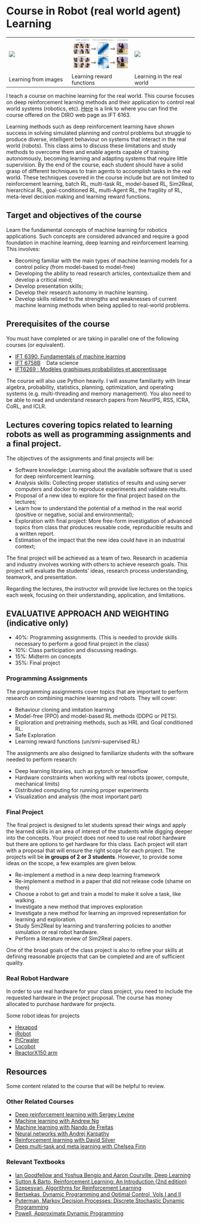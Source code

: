 # Course in Robot (real world agent) Learning

<div align="center">     <table align="center">        <tr>    
<td width="33%">   <img width="100%" src="/assets/projects/SMiRL/vizdoom/vizdoom_dtl.gif"> </td>  
<td width="33%">   <img width="100%" src="/assets/projects/DiscoRL/DisCoRL.png"> </td>
<td width="33%">   <img width="100%" src="/assets/projects/ReLMM/complex_room_short.gif"> </td>
</tr>

<tr>    

<td width="33%">   Learning from images </td>
<td width="33%"> Learning reward functions </td>
<td width="33%">   Learning in the real world </td>

</tr> </table></div>

I teach a course on machine learning for the real world. This course focuses on deep reinforcement learning methods and their application to control real world systems (robotics, etc). [Here](https://diro.umontreal.ca/public/FAS/diro/Documents/1-Programmes-cours/Horaires/2023Hiver2Cyc.html) is a link to where you can find the course offered on the DIRO web page as IFT 6163. 

Learning methods such as deep reinforcement learning have shown success in solving simulated planning and control problems but struggle to produce diverse, intelligent behaviour on systems that interact in the real world (robots). This class aims to discuss these limitations and study methods to overcome them and enable agents capable of training autonomously, becoming learning and adapting systems that require little supervision. By the end of the course, each student should have a solid grasp of different techniques to train agents to accomplish tasks in the real world. These techniques covered in the course include but are not limited to reinforcement learning, batch RL, multi-task RL, model-based RL, Sim2Real, hierarchical RL, goal-conditioned RL, multi-Agent RL, the fragility of RL, meta-level decision making and learning reward functions.

## Target and objectives of the course

Learn the fundamental concepts of machine learning for robotics applications. Such concepts are considered advanced and require a good foundation in machine learning, deep learning and reinforcement learning. This involves: 

- Becoming familiar with the main types of machine learning models for a control policy (from model-based to model-free)
- Developing the ability to read research articles, contextualize them and develop a critical mind;
- Develop presentation skills;
- Develop their research autonomy in machine learning.
- Develop skills related to the strengths and weaknesses of current machine learning methods when being applied to real-world problems.

## Prerequisites of the course

You must have completed or are taking in parallel one of the following courses (or equivalent).

- [IFT 6390, Fundamentals of machine learning](https://mitliagkas.github.io/ift6390-ml-class/)
- [IFT 6758B](http://admission.umontreal.ca/cours-et-horaires/cours/IFT-6758B/)    Data science
- [IFT6269 : Modèles graphiques probabilistes et apprentissage](http://www-labs.iro.umontreal.ca/~slacoste/teaching/ift6269/A21/)

The course will also use Python heavily. I will assume familiarity with linear algebra, probability, statistics, planning, optimization, and operating systems (e.g. multi-threading and memory management). You also need to be able to read and understand research papers from NeurIPS, RSS, ICRA, CoRL, and ICLR.  

## Lectures covering topics related to learning robots as well as programming assignments and a final project.

The objectives of the assignments and final projects will be: 

- Software knowledge: Learning about the available software that is used for deep reinforcement learning.
- Analysis skills: Collecting proper statistics of results and using server computers and docker to reproduce experiments and validate results.
- Proposal of a new idea to explore for the final project based on the lectures;
- Learn how to understand the potential of a method in the real world (positive or negative, social and environmental);
- Exploration with final project: More free-form investigation of advanced topics from class that produces reusable code, reproducible results and a written report.
- Estimation of the impact that the new idea could have in an industrial context;

The final project will be achieved as a team of two. Research in academia and industry involves working with others to achieve research goals. This project will evaluate the students’ ideas, research process understanding, teamwork, and presentation.

Regarding the lectures, the instructor will provide live lectures on the topics each week, focusing on their understanding, application, and limitations.

## EVALUATIVE APPROACH AND WEIGHTING (indicative only)
- 40%: Programming assignments. (This is needed to provide skills necessary to perform a good final project in the class)
- 10%: Class participation and discussing readings.
- 15%: Midterm on concepts
- 35%: Final project

### Programming Assignments

The programming assignments cover topics that are important to perform research on combining machine learning and robots. They will cover:

- Behaviour cloning and imitation learning
- Model-free (PPO) and model-based RL methods (DDPG or PETS).
- Exploration and pretraining methods, such as HRL and Goal conditioned RL.
- Safe Exploration
- Learning reward functions (un/smi-supervised RL)

The assignments are also designed to familiarize students with the software needed to perform research:

- Deep learning libraries, such as pytorch or tensorflow
- Hardware constraints when working with real robots (power, compute, mechanical limits)
- Distributed computing for running proper experiments
- Visualization and analysis (the most important part)

### Final Project

The final project is designed to let students spread their wings and apply the learned skills in an area of interest of the students while digging deeper into the concepts. Your project does not need to use real robot hardware but there are options to get hardware for this class. Each project will start with a proposal that will ensure the right scope for each project. The projects will be **in groups of 2 or 3 students**. However, to provide some ideas on the scope, a few examples are given below.

- Re-implement a method in a new deep learning framework
- Re-implement a method in a paper that did not release code (shame on them)
- Choose a robot to get and train a model to make it solve a task, like walking.
- Investigate a new method that improves exploration
- Investigate a new method for learning an improved representation for learning and exploration.
- Study Sim2Real by learning and transferring policies to another simulation or real robot hardware.
- Perform a literature review of Sim2Real papers.

One of the broad goals of the class project is also to refine your skills at defining reasonable projects that can be completed and are of sufficient quality.

### Real Robot Hardware

In order to use real hardware for your class project, you need to include the requested hardware in the project proposal. The course has money allocated to purchase hardware for projects.

Some robot ideas for projects

- [Hexapod](https://www.trossenrobotics.com/phantomx-ax-hexapod.aspx)
- [iRobot](https://edu.irobot.com/what-we-offer/create-robot)
- [PiCrwaler](https://www.sunfounder.com/products/picrawler-robot-kit)
- [Locobot](http://www.locobot.org/)
- [ReactorX150 arm](http://support.interbotix.com/html/specifications/rx150.html)


## Resources

Some content related to the course that will be helpful to review.

### Other Related Courses

- <a href="http://rail.eecs.berkeley.edu/deeprlcourse/">Deep reinforcement learning with Sergey Levine</a>
- <a href="https://www.coursera.org/learn/machine-learning">Machine learning with Andrew Ng</a>
- <a href="https://www.cs.ox.ac.uk/people/nando.defreitas/machinelearning/">Machine learning with Nando de Freitas</a>
- <a href="https://cs231n.github.io/">Neural networks with Andrej Karpathy</a>
- <a href="https://www.davidsilver.uk/teaching/">Reinforcement learning with David Silver</a>
- <a href="https://cs330.stanford.edu/">Deep multi-task and meta learning with Chelsea Finn</a>  

### Relevant Textbooks

               
- <a href="http://www.deeplearningbook.org/">Ian Goodfellow and Yoshua Bengio and Aaron Courville, Deep Learning</a>
- <a href="http://incompleteideas.net/book/the-book-2nd.html">Sutton & Barto, Reinforcement Learning: An Introduction (2nd edition)</a>
- <a href="http://www.ualberta.ca/~szepesva/RLBook.html">Szepesvari, Algorithms for Reinforcement Learning</a>
- <a href="http://www.athenasc.com/dpbook.html">Bertsekas, Dynamic Programming and Optimal Control, Vols I and II</a>
- <a href="http://www.wiley.com/WileyCDA/WileyTitle/productCd-0471727822.html">Puterman, Markov Decision Processes: Discrete Stochastic Dynamic Programming</a>
- <a href="http://adp.princeton.edu/">Powell, Approximate Dynamic Programming</a>

